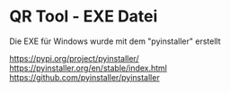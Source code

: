# QR Tool - EXE Datei

Die EXE für Windows wurde mit dem "pyinstaller" erstellt

https://pypi.org/project/pyinstaller/
https://pyinstaller.org/en/stable/index.html
https://github.com/pyinstaller/pyinstaller
